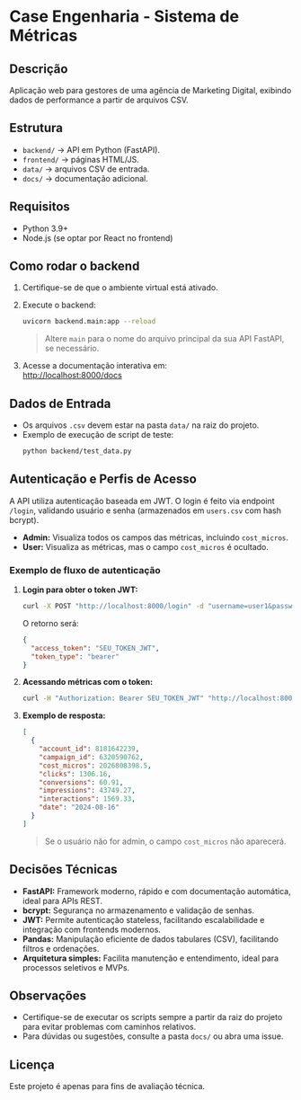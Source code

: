# Case Engenharia - Sistema de Métricas

## Descrição
Aplicação web para gestores de uma agência de Marketing Digital, exibindo dados de performance a partir de arquivos CSV.

## Estrutura
- `backend/` → API em Python (FastAPI).
- `frontend/` → páginas HTML/JS.
- `data/` → arquivos CSV de entrada.
- `docs/` → documentação adicional.

## Requisitos
- Python 3.9+
- Node.js (se optar por React no frontend)

## Como rodar o backend
1. Certifique-se de que o ambiente virtual está ativado.
2. Execute o backend:
   ```bash
   uvicorn backend.main:app --reload
   ```
   > Altere `main` para o nome do arquivo principal da sua API FastAPI, se necessário.

3. Acesse a documentação interativa em:  
   [http://localhost:8000/docs](http://localhost:8000/docs)

## Dados de Entrada

- Os arquivos `.csv` devem estar na pasta `data/` na raiz do projeto.
- Exemplo de execução de script de teste:
   ```bash
   python backend/test_data.py
   ```

## Autenticação e Perfis de Acesso

A API utiliza autenticação baseada em JWT. O login é feito via endpoint `/login`, validando usuário e senha (armazenados em `users.csv` com hash bcrypt).

- **Admin:** Visualiza todos os campos das métricas, incluindo `cost_micros`.
- **User:** Visualiza as métricas, mas o campo `cost_micros` é ocultado.

### Exemplo de fluxo de autenticação

1. **Login para obter o token JWT:**
   ```bash
   curl -X POST "http://localhost:8000/login" -d "username=user1&password=SENHA_DO_USER1"
   ```
   O retorno será:
   ```json
   {
     "access_token": "SEU_TOKEN_JWT",
     "token_type": "bearer"
   }
   ```

2. **Acessando métricas com o token:**
   ```bash
   curl -H "Authorization: Bearer SEU_TOKEN_JWT" "http://localhost:8000/metrics?start_date=2024-08-01&end_date=2024-08-31&order_by=impressions"
   ```

3. **Exemplo de resposta:**
   ```json
   [
     {
       "account_id": 8181642239,
       "campaign_id": 6320590762,
       "cost_micros": 2026808398.5,
       "clicks": 1306.16,
       "conversions": 60.91,
       "impressions": 43749.27,
       "interactions": 1569.33,
       "date": "2024-08-16"
     }
   ]
   ```

   > Se o usuário não for admin, o campo `cost_micros` não aparecerá.

## Decisões Técnicas

- **FastAPI:** Framework moderno, rápido e com documentação automática, ideal para APIs REST.
- **bcrypt:** Segurança no armazenamento e validação de senhas.
- **JWT:** Permite autenticação stateless, facilitando escalabilidade e integração com frontends modernos.
- **Pandas:** Manipulação eficiente de dados tabulares (CSV), facilitando filtros e ordenações.
- **Arquitetura simples:** Facilita manutenção e entendimento, ideal para processos seletivos e MVPs.

## Observações

- Certifique-se de executar os scripts sempre a partir da raiz do projeto para evitar problemas com caminhos relativos.
- Para dúvidas ou sugestões, consulte a pasta `docs/` ou abra uma issue.

## Licença

Este projeto é apenas para fins de avaliação técnica.
